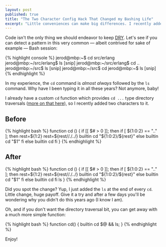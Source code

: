```yaml
---
layout: post
published: true
title: "The Two Character Config Hack That Changed my Bashing Life"
excerpt: "Little conveniences can make big differences. I recently added two characters to my Bash configuration that made a profound affect on my everyday computer use."
---
```


Code isn't the only thing we should endeavor to keep [DRY][dry]. Let's see if you can detect a pattern in this very common &mdash; albeit contrived for sake of example &mdash; Bash session:

{% highlight console %}
jerod@mbp:~$ cd src/erlang
jerod@mbp:~/src/erlang$ ls
[snip]
jerod@mbp:~/src/erlang$ cd ..
jerod@mbp:~/src$ ls
[snip]
jerod@mbp:~/src$ cd
jerod@mbp:~$ ls
[snip]
{% endhighlight %}

In my experience, the `cd` command is _almost always_ followed by the `ls` command. Why have I been typing it in all these years? Not anymore, baby!

I already have a custom `cd` function which provides `cd ...` type directory traversals ([more on that here][cdupupup]), so I recently added two characters to it.

## Before

{% highlight bash %}
function cd () {
  if [[ $# > 0 ]]; then
    if [ ${1:0:2} == ".." ]; then
      rest=${1:2}
      rest=${rest//./../}
      builtin cd "${1:0:2}/${rest}"
    else
      builtin cd "$1"
    fi
  else
    builtin cd
  fi
}
{% endhighlight %}

## After

{% highlight bash %}
function cd () {
  if [[ $# > 0 ]]; then
    if [ ${1:0:2} == ".." ]; then
      rest=${1:2}
      rest=${rest//./../}
      builtin cd "${1:0:2}/${rest}"
    else
      builtin cd "$1"
    fi
  else
    builtin cd
  fi
  ls
}
{% endhighlight %}

Did you spot the change? Yup, I just added the `ls` at the end of every `cd`. Little change, huge payoff. Give it a try and after a few days you'll be wondering why you didn't do this years ago (I know I am).

Oh, and if you don't want the directory traversal bit, you can get away with a much more simple function:

{% highlight bash %}
function cd() { builtin cd $@ && ls; }
{% endhighlight %}

Enjoy!

[dry]:http://en.wikipedia.org/wiki/Don't_repeat_yourself
[bash]:http://en.wikipedia.org/wiki/Bash_shell
[cdupupup]:http://blog.jerodsanto.net/2009/09/cd-up-up-up/
